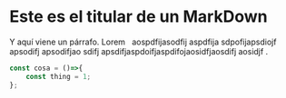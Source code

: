 # Este es el titular de un MarkDown

Y aquí viene un párrafo. Lorem   aospdfijasodfij aspdfija sdpofijapsdiojf apsodifj apsodifjao sdifj apsdifjaspdoifjaspdifojaosidfjaosdifj aosidjf .

```js
const cosa = ()=>{
    const thing = 1;
};
```


